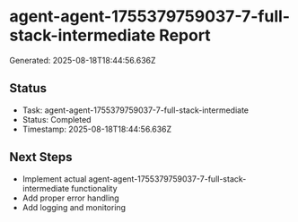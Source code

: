 # agent-agent-1755379759037-7-full-stack-intermediate Report

Generated: 2025-08-18T18:44:56.636Z

## Status
- Task: agent-agent-1755379759037-7-full-stack-intermediate
- Status: Completed
- Timestamp: 2025-08-18T18:44:56.636Z

## Next Steps
- Implement actual agent-agent-1755379759037-7-full-stack-intermediate functionality
- Add proper error handling
- Add logging and monitoring
